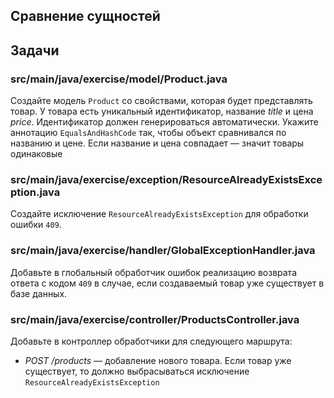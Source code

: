 ## Сравнение сущностей

## Задачи

### src/main/java/exercise/model/Product.java

Создайте модель `Product` со свойствами, которая будет представлять товар. У товара есть уникальный идентификатор, название *title* и цена *price*. Идентификатор должен генерироваться автоматически. Укажите аннотацию `EqualsAndHashCode` так, чтобы объект сравнивался по названию и цене. Если название и цена совпадает — значит товары одинаковые

### src/main/java/exercise/exception/ResourceAlreadyExistsException.java

Создайте исключение `ResourceAlreadyExistsException` для обработки ошибки `409`.

### src/main/java/exercise/handler/GlobalExceptionHandler.java

Добавьте в глобальный обработчик ошибок реализацию возврата ответа с кодом `409` в случае, если создаваемый товар уже существует в базе данных.

### src/main/java/exercise/controller/ProductsController.java

Добавьте в контроллер обработчики для следующего маршрута:

* *POST /products* — добавление нового товара. Если товар уже существует, то должно выбрасываться исключение `ResourceAlreadyExistsException`
